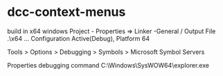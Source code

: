 # dcc-context-menus

build in x64 windows
Project - Properties => Linker -General / Output File .\x64 ...
Configuration Active(Debug), Platform 64

Tools > Options > Debugging > Symbols > Microsoft Symbol Servers

Properties debugging command C:\Windows\SysWOW64\explorer.exe
